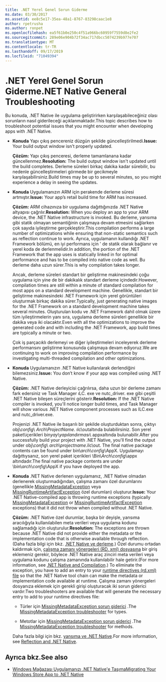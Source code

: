 ```yaml
---
title: .NET Yerel Genel Sorun Giderme
ms.date: 03/30/2017
ms.assetid: ee8c5e17-35ea-48a1-8767-83298caac1e8
author: rpetrusha
ms.author: ronpet
ms.openlocfilehash: ea5f61b0e250c4f51a966bc60959f7559d8e2fe2
ms.sourcegitcommit: 289e06e904b72f34ac717dbcc5074239b977e707
ms.translationtype: MT
ms.contentlocale: tr-TR
ms.lasthandoff: 09/17/2019
ms.locfileid: "71049394"
---
```

# <a name="net-native-general-troubleshooting"></a><span data-ttu-id="14e58-102">.NET Yerel Genel Sorun Giderme</span><span class="sxs-lookup"><span data-stu-id="14e58-102">.NET Native General Troubleshooting</span></span>

<span data-ttu-id="14e58-103">Bu konuda, .NET Native ile uygulama geliştirirken karşılaşabileceğiniz olası sorunların nasıl giderileceği açıklanmaktadır.</span><span class="sxs-lookup"><span data-stu-id="14e58-103">This topic describes how to troubleshoot potential issues that you might encounter when developing apps with .NET Native.</span></span>

- <span data-ttu-id="14e58-104">**Konuda** Yapı çıkış pencereniz düzgün şekilde güncelleştirilmedi.</span><span class="sxs-lookup"><span data-stu-id="14e58-104">**Issue:** Your build output window isn't properly updated.</span></span>

  <span data-ttu-id="14e58-105">**Çözüm:** Yapı çıkış penceresi, derleme tamamlanana kadar güncellenmez.</span><span class="sxs-lookup"><span data-stu-id="14e58-105">**Resolution:** The build output window isn't updated until the build completes.</span></span> <span data-ttu-id="14e58-106">Derleme süreleri birkaç dakika kadar sürebilir, bu nedenle güncelleştirmeleri görmede bir gecikmeyle karşılaşabilirsiniz.</span><span class="sxs-lookup"><span data-stu-id="14e58-106">Build times may be up to several minutes, so you might experience a delay in seeing the updates.</span></span>

- <span data-ttu-id="14e58-107">**Konuda** Uygulamanızın ARM için perakende derleme süresi artmıştır.</span><span class="sxs-lookup"><span data-stu-id="14e58-107">**Issue:** Your app’s retail build time for ARM has increased.</span></span>

  <span data-ttu-id="14e58-108">**Çözüm:** ARM cihazınıza bir uygulama dağıttığınızda .NET Native altyapısı çağrılır.</span><span class="sxs-lookup"><span data-stu-id="14e58-108">**Resolution:** When you deploy an app to your ARM device, the .NET Native infrastructure is invoked.</span></span> <span data-ttu-id="14e58-109">Bu derleme, yansıma gibi statik olmayan semantiğinin çalışmaya devam etmesini sağlarken çok sayıda iyileştirme gerçekleştirir.</span><span class="sxs-lookup"><span data-stu-id="14e58-109">This compilation performs a large number of optimizations while ensuring that non-static semantics such as reflection continue to work.</span></span> <span data-ttu-id="14e58-110">Ayrıca, uygulamanın kullandığı .NET Framework bölümü, en iyi performans için ' de statik olarak bağlanır ve yerel koda de derlenmelidir.</span><span class="sxs-lookup"><span data-stu-id="14e58-110">In addition, the portion of the .NET Framework that the app uses is statically linked in for optimal performance and has to be compiled into native code as well.</span></span> <span data-ttu-id="14e58-111">Bu derleme daha uzun sürer.</span><span class="sxs-lookup"><span data-stu-id="14e58-111">This is why compilation takes longer.</span></span>

  <span data-ttu-id="14e58-112">Ancak, derleme süreleri standart bir geliştirme makinesindeki çoğu uygulama için yine de bir dakikalık standart derleme içindedir.</span><span class="sxs-lookup"><span data-stu-id="14e58-112">However, compilation times are still within a minute of standard compilation for most apps on a standard development machine.</span></span>  <span data-ttu-id="14e58-113">Genellikle, standart bir geliştirme makinesindeki .NET Framework için yerel görüntüleri oluşturmak birkaç dakika sürer.</span><span class="sxs-lookup"><span data-stu-id="14e58-113">Typically, just generating native images for the .NET Framework on a standard development machine takes several minutes.</span></span>  <span data-ttu-id="14e58-114">Oluşturulan kodu ve .NET Framework dahil olmak üzere tüm iyileştirmelerin yanı sıra, uygulama derleme süreleri genellikle bir dakika veya iki olacaktır.</span><span class="sxs-lookup"><span data-stu-id="14e58-114">Even with all the optimizations to improve the generated code and with including the .NET Framework, app build times are typically a minute or two.</span></span>

  <span data-ttu-id="14e58-115">Çok iş parçacıklı derlemeyi ve diğer iyileştirmeleri inceleyerek derleme performansını geliştirme konusunda çalışmaya devam ediyoruz.</span><span class="sxs-lookup"><span data-stu-id="14e58-115">We are continuing to work on improving compilation performance by investigating multi-threaded compilation and other optimizations.</span></span>

- <span data-ttu-id="14e58-116">**Konuda** Uygulamanızın .NET Native kullanılarak derlendiğini bilemezsiniz.</span><span class="sxs-lookup"><span data-stu-id="14e58-116">**Issue:** You don’t know if your app was compiled using .NET Native.</span></span>

  <span data-ttu-id="14e58-117">**Çözüm:** .NET Native derleyicisi çağrılırsa, daha uzun bir derleme zamanı fark edersiniz ve Task Manager ıLC. exe ve nutc_driver. exe gibi çeşitli .NET Native bileşen süreçlerini gösterir.</span><span class="sxs-lookup"><span data-stu-id="14e58-117">**Resolution:** If the .NET Native compiler is invoked, you'll notice longer build times, and Task Manager will show various .NET Native component processes such as ILC.exe and nutc_driver.exe.</span></span>

  <span data-ttu-id="14e58-118">Projenizi .NET Native ile başarılı bir şekilde oluşturduktan sonra, çıktıyı obj\\*config*\ *Arch*\\*ProjectName*. ılc\outaltında bulabilirsiniz.  Son yerel paket\\içerikleri bin*yay*\\*yapılandırması*\ appxaltında bulunabilir.</span><span class="sxs-lookup"><span data-stu-id="14e58-118">After you successfully build your project with .NET Native, you'll find the output under obj\\*config*\ *arch*\\*projectname*.ilc\out.  The final native package contents can be found under bin\\*arch*\\*config*\AppX.</span></span> <span data-ttu-id="14e58-119">Uygulamayı dağıttıysanız, son yerel paket içerikleri \Bin\\*Arch*\\*config*\appx altındadır.</span><span class="sxs-lookup"><span data-stu-id="14e58-119">The final native package contents are under \bin\\*arch*\\*config*\AppX if you have deployed the app.</span></span>

- <span data-ttu-id="14e58-120">**Konuda** .NET Native derlenen uygulamanız, .NET Native olmadan derlenerek oluşturmadığından, çalışma zamanı özel durumlarını (genellikle [MissingMetadataException](missingmetadataexception-class-net-native.md) veya [MissingRuntimeArtifactException](missingruntimeartifactexception-class-net-native.md) özel durumları) oluşturur.</span><span class="sxs-lookup"><span data-stu-id="14e58-120">**Issue:** Your .NET Native-compiled app is throwing runtime exceptions (typically [MissingMetadataException](missingmetadataexception-class-net-native.md) or [MissingRuntimeArtifactException](missingruntimeartifactexception-class-net-native.md) exceptions) that it did not throw when compiled without .NET Native.</span></span>

  <span data-ttu-id="14e58-121">**Çözüm:** .NET Native özel durumlar, başka bir deyişle, yansıma aracılığıyla kullanılabilen meta verileri veya uygulama kodunu sağlamadığı için oluşturulur.</span><span class="sxs-lookup"><span data-stu-id="14e58-121">**Resolution:** The exceptions are thrown because .NET Native did not provide either the metadata or the implementation code that is otherwise available through reflection.</span></span> <span data-ttu-id="14e58-122">(Daha fazla bilgi için bkz. [.NET Native ve derleme](net-native-and-compilation.md).) Özel durumu ortadan kaldırmak için, [çalışma zamanı yönergeleri (RD. xml) dosyasına](runtime-directives-rd-xml-configuration-file-reference.md) bir giriş eklemeniz gerekir, böylece .NET Native araç zinciri meta verileri veya uygulama kodunu çalışma zamanında kullanılabilir hale getirir.</span><span class="sxs-lookup"><span data-stu-id="14e58-122">(For more information, see [.NET Native and Compilation](net-native-and-compilation.md).) To eliminate the exception, you have to add an entry to your [runtime directives (rd.xml) file](runtime-directives-rd-xml-configuration-file-reference.md) so that the .NET Native tool chain can make the metadata or implementation code available at runtime.</span></span> <span data-ttu-id="14e58-123">Çalışma zamanı yönergeleri dosyanıza eklemek için gerekli girişi oluşturacak iki sorun giderici vardır:</span><span class="sxs-lookup"><span data-stu-id="14e58-123">Two troubleshooters are available that will generate the necessary entry to add to your runtime directives file:</span></span>

  - <span data-ttu-id="14e58-124">Türler için [MissingMetadataException sorun giderici](https://dotnet.github.io/native/troubleshooter/type.html) .</span><span class="sxs-lookup"><span data-stu-id="14e58-124">The [MissingMetadataException troubleshooter](https://dotnet.github.io/native/troubleshooter/type.html) for types.</span></span>

  - <span data-ttu-id="14e58-125">Metotlar için [MissingMetadataException sorun giderici](https://dotnet.github.io/native/troubleshooter/method.html) .</span><span class="sxs-lookup"><span data-stu-id="14e58-125">The [MissingMetadataException troubleshooter](https://dotnet.github.io/native/troubleshooter/method.html) for methods.</span></span>

  <span data-ttu-id="14e58-126">Daha fazla bilgi için bkz. [yansıma ve .NET Native](reflection-and-net-native.md).</span><span class="sxs-lookup"><span data-stu-id="14e58-126">For more information, see [Reflection and .NET Native](reflection-and-net-native.md).</span></span>

## <a name="see-also"></a><span data-ttu-id="14e58-127">Ayrıca bkz.</span><span class="sxs-lookup"><span data-stu-id="14e58-127">See also</span></span>

- [<span data-ttu-id="14e58-128">Windows Mağazası Uygulamanızı .NET Native'e Taşıma</span><span class="sxs-lookup"><span data-stu-id="14e58-128">Migrating Your Windows Store App to .NET Native</span></span>](migrating-your-windows-store-app-to-net-native.md)
